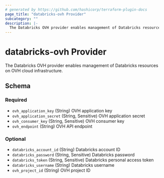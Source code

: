 ```yaml
---
# generated by https://github.com/hashicorp/terraform-plugin-docs
page_title: "databricks-ovh Provider"
subcategory: ""
description: |-
  The Databricks OVH provider enables management of Databricks resources on OVH cloud infrastructure.
---
```


# databricks-ovh Provider

The Databricks OVH provider enables management of Databricks resources on OVH cloud infrastructure.



<!-- schema generated by tfplugindocs -->
## Schema

### Required

- `ovh_application_key` (String) OVH application key
- `ovh_application_secret` (String, Sensitive) OVH application secret
- `ovh_consumer_key` (String, Sensitive) OVH consumer key
- `ovh_endpoint` (String) OVH API endpoint

### Optional

- `databricks_account_id` (String) Databricks account ID
- `databricks_password` (String, Sensitive) Databricks password
- `databricks_token` (String, Sensitive) Databricks personal access token
- `databricks_username` (String) Databricks username
- `ovh_project_id` (String) OVH project ID
